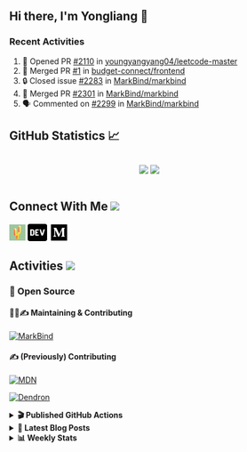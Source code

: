 ## Hi there, I'm Yongliang 👋

### Recent Activities

<!--START_SECTION:activity-->
1. 💪 Opened PR [#2110](https://github.com/youngyangyang04/leetcode-master/pull/2110) in [youngyangyang04/leetcode-master](https://github.com/youngyangyang04/leetcode-master)
2. 🎉 Merged PR [#1](https://github.com/budget-connect/frontend/pull/1) in [budget-connect/frontend](https://github.com/budget-connect/frontend)
3. 🔒 Closed issue [#2283](https://github.com/MarkBind/markbind/issues/2283) in [MarkBind/markbind](https://github.com/MarkBind/markbind)
4. 🎉 Merged PR [#2301](https://github.com/MarkBind/markbind/pull/2301) in [MarkBind/markbind](https://github.com/MarkBind/markbind)
5. 🗣 Commented on [#2299](https://github.com/MarkBind/markbind/issues/2299) in [MarkBind/markbind](https://github.com/MarkBind/markbind)
<!--END_SECTION:activity-->

## GitHub Statistics :chart_with_upwards_trend:
<div align="center">
<div style="display: flex; align-items: center; justify-content: center;">

[![](https://github-readme-stats-tlylt.vercel.app/api?username=tlylt&show_icons=true&theme=tokyonight&hide_border=true&locale=en)](https://github.com/tlylt)
[![](https://github-readme-streak-stats.herokuapp.com/?user=tlylt&theme=tokyonight&hide_border=true)](https://github.com/tlylt)
</div>
</div>

## Connect With Me <img src="https://media.giphy.com/media/2wh5K5yE3ulp3xgYcG/giphy-downsized.gif" width="30">

<a href="https://www.yongliangliu.com/" target="_blank"><img align="center" src="static/site-icon.png" alt="yongliangliu.com" height="29" width="29" /></a>
<a href="https://dev.to/tlylt" target="_blank"><img align="center" src="static/dev-badge.svg" alt="dev.to/tlylt" height="35" width="35" /></a>
<a href="https://tlylt.medium.com" target="_blank"><img align="center" src="static/medium.png" alt="tlylt.medium.com" height="35" width="35" /></a>

## Activities <img src="https://media.giphy.com/media/WUlplcMpOCEmTGBtBW/giphy.gif" width="30">

### 🔭 Open Source

#### 👷‍♂️✍️ Maintaining & Contributing
[![MarkBind](https://github-readme-stats-tlylt.vercel.app/api/pin/?username=markbind&repo=markbind)](https://github.com/MarkBind/markbind)

#### ✍️ (Previously) Contributing
[![MDN](https://github-readme-stats-tlylt.vercel.app/api/pin/?username=mdn&repo=content)](https://github.com/mdn/content/issues?q=is%3Aopen+involves%3A%40me+sort%3Aupdated-desc)

[![Dendron](https://github-readme-stats-tlylt.vercel.app/api/pin/?username=dendronhq&repo=dendron)](https://github.com/dendronhq/dendron/issues?q=is%3Aopen+involves%3A%40me+sort%3Aupdated-desc)

<details>
<summary> <b>🎬 Published GitHub Actions </b> </summary>

[![install-graphviz](https://github-readme-stats-tlylt.vercel.app/api/pin/?username=tlylt&repo=install-graphviz)](https://github.com/tlylt/install-graphviz)

[![reposense-action](https://github-readme-stats-tlylt.vercel.app/api/pin/?username=tlylt&repo=reposense-action)](https://github.com/tlylt/reposense-action)

[![markbin-action](https://github-readme-stats-tlylt.vercel.app/api/pin/?username=markbind&repo=markbind-action)](https://github.com/MarkBind/markbind-action)

</details>

<details>
<summary> <b>📕 Latest Blog Posts</b> </summary>

<!-- BLOG-POST-LIST:START -->
- [Deploy a ChatGPT API Server in no time](https://www.yongliangliu.com/blog/chatgpt-nextjs-server/)
- [Creating a regex-based Markdown parser in TypeScript](https://www.yongliangliu.com/blog/rmark/)
- [Create VSCode Snippets for Markdown Blog Workflows](https://www.yongliangliu.com/blog/vscode-snippets/)
- [Brag Doc 2023](https://www.yongliangliu.com/blog/brag-doc-2023/)
- [My Journey into Open Source](https://www.yongliangliu.com/blog/my-journey-into-open-source/)
<!-- BLOG-POST-LIST:END -->

</details>

<details>
<summary> <b>📊 Weekly Stats</b> </summary>

<!--START_SECTION:waka-->
![Code Time](http://img.shields.io/badge/Code%20Time-1%2C043%20hrs%208%20mins-blue)

**🐱 My GitHub Data** 

> 📦 618.2 kB Used in GitHub's Storage 
 > 
> 🏆 1,170 Contributions in the Year 2023
 > 
> 🚫 Not Opted to Hire
 > 
> 📜 173 Public Repositories 
 > 
> 🔑 39 Private Repositories 
 > 
**I'm an Early 🐤** 

```text
🌞 Morning                3800 commits        ███████░░░░░░░░░░░░░░░░░░   29.20 % 
🌆 Daytime                3513 commits        ███████░░░░░░░░░░░░░░░░░░   26.99 % 
🌃 Evening                4827 commits        █████████░░░░░░░░░░░░░░░░   37.09 % 
🌙 Night                  875 commits         ██░░░░░░░░░░░░░░░░░░░░░░░   06.72 % 
```
📅 **I'm Most Productive on Wednesday** 

```text
Monday                   1696 commits        ███░░░░░░░░░░░░░░░░░░░░░░   13.03 % 
Tuesday                  1884 commits        ████░░░░░░░░░░░░░░░░░░░░░   14.48 % 
Wednesday                2119 commits        ████░░░░░░░░░░░░░░░░░░░░░   16.28 % 
Thursday                 1646 commits        ███░░░░░░░░░░░░░░░░░░░░░░   12.65 % 
Friday                   1681 commits        ███░░░░░░░░░░░░░░░░░░░░░░   12.92 % 
Saturday                 1982 commits        ████░░░░░░░░░░░░░░░░░░░░░   15.23 % 
Sunday                   2007 commits        ████░░░░░░░░░░░░░░░░░░░░░   15.42 % 
```


📊 **This Week I Spent My Time On** 

```text
🕑︎ Time Zone: Asia/Singapore

💬 Programming Languages: 
TypeScript               9 hrs 48 mins       ███████████████░░░░░░░░░░   61.21 % 
Markdown                 5 hrs 13 mins       ████████░░░░░░░░░░░░░░░░░   32.63 % 
JSON                     51 mins             █░░░░░░░░░░░░░░░░░░░░░░░░   05.37 % 
TSConfig                 3 mins              ░░░░░░░░░░░░░░░░░░░░░░░░░   00.41 % 
CSS                      1 min               ░░░░░░░░░░░░░░░░░░░░░░░░░   00.20 % 
```


 Last Updated on 03/06/2023 00:50:43 UTC
<!--END_SECTION:waka-->

</details>
